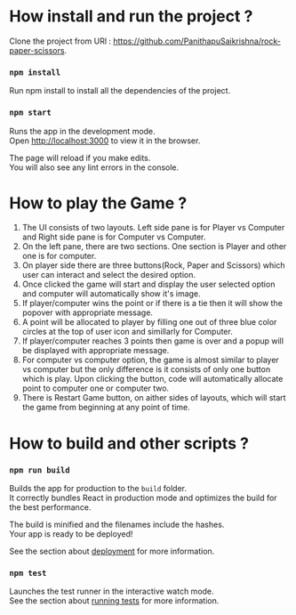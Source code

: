 # How install and run the project ?
Clone the project from URl : https://github.com/PanithapuSaikrishna/rock-paper-scissors.
### `npm install`
Run npm install to install all the dependencies of the project.

### `npm start`

Runs the app in the development mode.\
Open [http://localhost:3000](http://localhost:3000) to view it in the browser.

The page will reload if you make edits.\
You will also see any lint errors in the console.

# How to play the Game ?
1. The UI consists of two layouts. Left side pane is for Player vs Computer and Right side pane is for Computer vs Computer.
2. On the left pane, there are two sections. One section is Player and other one is for computer.
3. On player side there are three buttons(Rock, Paper and Scissors) which user can interact and select the desired option.
4. Once clicked the game will start and display the user selected option and computer will automatically show it's image.
5. If player/computer wins the point or if there is a tie then it will show the popover with appropriate message.
6. A point will be allocated to player by filling one out of three blue color circles at the top of user icon and simillarly for Computer.
7. If player/computer reaches 3 points then game is over and a popup will be displayed with appropriate message.
8. For computer vs computer option, the game is almost similar to player vs computer but the only difference is it consists of only one button which is play. Upon clicking the button, code will automatically allocate point to computer one or computer two.
9. There is Restart Game button, on aither sides of layouts, which will start the game from beginning at any point of time.  

# How to build and other scripts ?

### `npm run build`

Builds the app for production to the `build` folder.\
It correctly bundles React in production mode and optimizes the build for the best performance.

The build is minified and the filenames include the hashes.\
Your app is ready to be deployed!

See the section about [deployment](https://facebook.github.io/create-react-app/docs/deployment) for more information.

### `npm test`

Launches the test runner in the interactive watch mode.\
See the section about [running tests](https://facebook.github.io/create-react-app/docs/running-tests) for more information.

